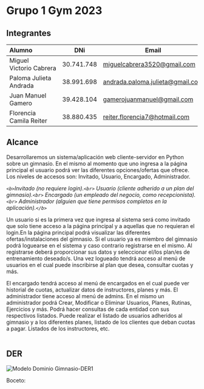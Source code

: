 # Grupo 1 Gym 2023

## Integrantes

| Alumno                   |    DNi    | Email                            |
| :----------------------- | :--------: | -------------------------------- |
| Miguel Victorio Cabrera | 30.741.748 | miguelcabrera3520@gmail.com      |
| Paloma Julieta Andrada   | 38.991.698 | andrada.paloma.julieta@gmail.com |
| Juan Manuel Gamero       | 39.428.104 | gamerojuanmanuel@gmail.com       |
| Florencia Camila Reiter  | 38.880.435 | reiter.florencia7@hotmail.com    |

## Alcance

Desarrollaremos un sistema/aplicación web cliente-servidor en Python sobre un gimnasio. En el mismo al momento que uno ingresa a la página principal el usuario podrá ver las diferentes opciones/ofertas que ofrece. Los niveles de accesos son: Invitado, Usuario, Encargado, Administrador.

_`<b>`Invitado (no requiere login).`<br>`
Usuario (cliente adherido a un plan del gimnasio).`<br>`
Encargado (un empleado del negocio, como recepcionista).`<br>`
Administrador (alguien que tiene permisos completos en la aplicación).`</b>`_

Un usuario si es la primera vez que ingresa al sistema será como invitado que solo tiene acceso a la página principal y a aquellas que no requieran el login.En la página principal podrá visualizar las diferentes ofertas/instalaciones del gimnasio. Si el usuario ya es miembro del gimnasio podrá loguearse en el sistema y caso contrario registrarse en el mismo. Al registrarse deberá proporcionar sus datos y seleccionar el/los plan/es de entrenamiento deseado/s. Una vez logueado tendrá acceso al menú de usuarios en el cual puede inscribirse al plan que desea, consultar cuotas y más.

El encargado tendrá acceso al menú de encargados en el cual puede ver historial de cuotas, actualizar datos de instructores, planes y más. El administrador tiene acceso al menú de admins. En el mismo un administrador podrá Crear, Modificar o Eliminar Usuarios, Planes, Rutinas, Ejercicios y más. Podrá hacer consultas de cada entidad con sus respectivos listados. Puede realizar el listado de usuarios adheridos al gimnasio y a los diferentes planes, listado de los clientes que deban cuotas a pagar. Listados de los instructores, etc.

|  |  |  |
| :- | -: | :- |

## DER

![Modelo Dominio Gimnasio-DER1](https://user-images.githubusercontent.com/65139347/201540744-be58d700-904e-4707-a4e9-f7a5b3c4dc45.png)


Boceto:
